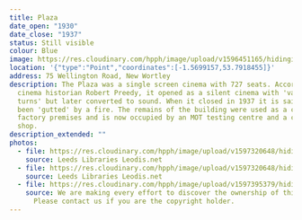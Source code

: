 ```yaml
---
title: Plaza
date_open: "1930"
date_close: "1937"
status: Still visible
colour: Blue
image: https://res.cloudinary.com/hpph/image/upload/v1596451165/hidinginplainsight/plaza_wellingtonrd.svg
location: '{"type":"Point","coordinates":[-1.5699157,53.7918455]}'
address: 75 Wellington Road, New Wortley
description: The Plaza was a single screen cinema with 727 seats. According to
  cinema historian Robert Preedy, it opened as a silent cinema with 'variety
  turns' but later converted to sound. When it closed in 1937 it is said to have
  been 'gutted' by a fire. The remains of the building were used as a clothing
  factory premises and is now occupied by an MOT testing centre and a carpet
  shop.
description_extended: ""
photos:
  - file: https://res.cloudinary.com/hpph/image/upload/v1597320648/hidinginplainsight/The_Plaza_Leeds_Libraries_2003103_33582705.jpg
    source: Leeds Libraries Leodis.net
  - file: https://res.cloudinary.com/hpph/image/upload/v1597320648/hidinginplainsight/The_Plaza_Leeds_Libraries_2003103_69370669.jpg
    source: Leeds Libraries Leodis.net
  - file: https://res.cloudinary.com/hpph/image/upload/v1597395379/hidinginplainsight/Plaza_Wortley.jpg
    source: We are making every effort to discover the ownership of this photo.
      Please contact us if you are the copyright holder.
---
```

